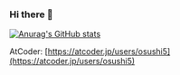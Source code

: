 ### Hi there 👋
[![Anurag's GitHub stats](https://github-readme-stats.vercel.app/api?username=tankadoko)](https://github.com/anuraghazra/github-readme-stats)

<!--
**tankadoko/tankadoko** is a ✨ _special_ ✨ repository because its `README.md` (this file) appears on your GitHub profile.

Here are some ideas to get you started:

- 🔭 I’m currently working on ...
- 🌱 I’m currently learning ...
- 👯 I’m looking to collaborate on ...
- 🤔 I’m looking for help with ...
- 💬 Ask me about ...
- 📫 How to reach me: ...
- 😄 Pronouns: ...
- ⚡ Fun fact: ...
-->

AtCoder: [https://atcoder.jp/users/osushi5](https://atcoder.jp/users/osushi5)
